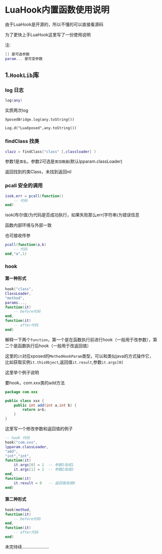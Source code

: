 # LuaHook内置函数使用说明

由于LuaHook是开源的，所以不懂的可以直接看源码

为了更快上手LuaHook这里写了一份使用说明


注:

```lua
[] 是可选参数
param... 是可变参数
```

## 1.`HookLib`库

### log 日志

```lua
log(any)
```

实质两次log

`XposedBridge.log(any.toString())`

`Log.d("LuaXposed",any.toString())`


### findClass 找类

```lua
clazz = findClass("class" [,classloader] )
```

参数1是`类名`，参数2可选是`类加载器`(默认lpparam.classLoader)

返回找到的类Class，未找到返回nil


### pcall 安全的调用

```lua
isok,err = pcall(function()
	-- 代码
end)
```

isok(布尔值)为代码是否成功执行，如果失败那么err(字符串)为错误信息

函数内部环境与外部一致

也可接收传参

```lua
pcall(function(a,b)
	-- 代码
end,"a",1)
```



### hook

#### 第一种形式

```lua
hook("class",
ClassLoader,
"method",
params...,
function(it)
	-- before代码
end,
function(it)
	-- after代码
end)
```

解释一下两个`function`，第一个是在函数执行前进行hook（一般用于改参数），第二个是函数执行后hook（一般用于改返回值）

这里的`it`对应xposed的`MethodHookParam`类型，可以和类似java的方式操作它，比如获取实例`it.thisObject`,返回值`it.result`,参数`it.args[0]`


这里举个例子说明

要hook，com.xxx类的add方法

```java
package com.xxx

public class xxx {
	public int add(int a,int b) {
		return a+b;
	}
}
```

这里写一个修改参数和返回值的例子

```lua
-- hook 代码
hook("com.xxx",
lpparam.classLoader,
"add",
"int","int",
function(it)
	it.args[0] = 1  -- 参数1改成1
	it.args[1] = 2	-- 参数2改成2
end,
function(it)
	it.result = 0	-- 返回值改成0
end)
```


#### 第二种形式


```lua
hook(method,
function(it)
	-- before代码
end,
function(it)
	-- after代码
end)
```

未完待续......................
